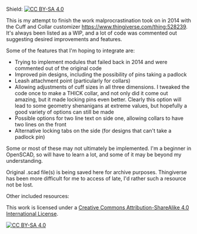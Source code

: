 Shield: [![CC BY-SA 4.0][cc-by-sa-shield]][cc-by-sa]

This is my attempt to finish the work malprocrastination took on in 2014 with the Cuff and Collar customizer https://www.thingiverse.com/thing:528239. It's always been listed as a WIP, and a lot of code was commented out suggesting desired improvements and features.

Some of the features that I'm hoping to integrate are:
- Trying to implement modules that failed back in 2014 and were commented out of the original code
- Improved pin designs, including the possibility of pins taking a padlock
- Leash attachment point (particularly for collars)
- Allowing adjustments of cuff sizes in all three dimensions. I tweaked the code once to make a THICK collar, and not only did it come out amazing, but it made locking pins even better. Clearly this option will lead to some geometry shenanigans at extreme values, but hopefully a good variety of options can still be made
- Possible options for two line text on side one, allowing collars to have two lines on the front
- Alternative locking tabs on the side (for designs that can't take a padlock pin)

Some or most of these may not ultimately be implemented. I'm a beginner in OpenSCAD, so will have to learn a lot, and some of it may be beyond my understanding.

Original .scad file(s) is being saved here for archive purposes. Thingiverse has been more difficult for me to access of late, I'd rather such a resource not be lost.

Other included resources:


This work is licensed under a
[Creative Commons Attribution-ShareAlike 4.0 International License][cc-by-sa].

[![CC BY-SA 4.0][cc-by-sa-image]][cc-by-sa]

[cc-by-sa]: http://creativecommons.org/licenses/by-sa/4.0/
[cc-by-sa-image]: https://licensebuttons.net/l/by-sa/4.0/88x31.png
[cc-by-sa-shield]: https://img.shields.io/badge/License-CC%20BY--SA%204.0-lightgrey.svg
